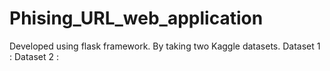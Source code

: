 # Phising_URL_web_application
Developed using flask framework. 
By taking two Kaggle datasets. 
Dataset 1 : 
Dataset 2 : 

